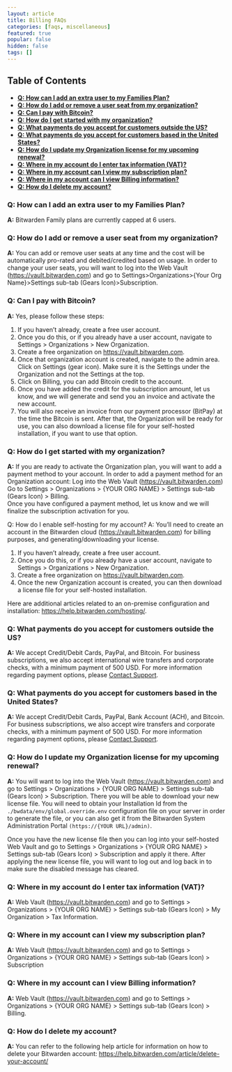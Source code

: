 ```yaml
---
layout: article
title: Billing FAQs
categories: [faqs, miscellaneous]
featured: true
popular: false
hidden: false
tags: []
---
```


## Table of Contents

- [**Q: How can I add an extra user to my Families Plan?**](#q-how-can-i-add-an-extra-user-to-my-families-plan)
- [**Q: How do I add or remove a user seat from my organization?**](#q-how-do-i-add-or-remove-a-user-seat-from-my-organization)
- [**Q: Can I pay with Bitcoin?**](#q-can-i-pay-with-bitcoin)
- [**Q: How do I get started with my organization?**](#q-how-do-i-get-started-with-my-organization)
- [**Q: What payments do you accept for customers outside the US?**](#q-what-payments-do-you-accept-for-customers-outside-the-us)
- [**Q: What payments do you accept for customers based in the United States?**](#q-what-payments-do-you-accept-for-customers-based-in-the-united-states)
- [**Q: How do I update my Organization license for my upcoming renewal?**](#q-how-do-i-update-my-organization-license-for-my-upcoming-renewal)
- [**Q: Where in my account do I enter tax information (VAT)?**](#q-where-in-my-account-do-i-enter-tax-information--vat)
- [**Q: Where in my account can I view my subscription plan?**](#q-where-in-my-account-can-i-view-my-subscription-plan)
- [**Q: Where in my account can I view Billing information?**](#q-where-in-my-account-can-i-view-billing-information)
- [**Q: How do I delete my account?**](#q-how-do-i-delete-my-account)


### **Q: How can I add an extra user to my Families Plan?**

**A:** Bitwarden Family plans are currently capped at 6 users.

### **Q: How do I add or remove a user seat from my organization?**

**A:** You can add or remove user seats at any time and the cost will be automatically pro-rated and debited/credited based on usage. In order to change your user seats, you will want to log into the Web Vault (<https://vault.bitwarden.com>) and go to Settings>Organizations>{Your Org Name}>Settings sub-tab (Gears Icon)>Subscription.

### **Q: Can I pay with Bitcoin?**

**A:** Yes, please follow these steps:

1. If you haven’t already, create a free user account.
2. Once you do this, or if you already have a user account, navigate to Settings > Organizations > New Organization.
3. Create a free organization on <https://vault.bitwarden.com>.
4. Once that organization account is created, navigate to the admin area. Click on Settings (gear icon). Make sure it is the Settings under the Organization and not the Settings at the top.
5. Click on Billing, you can add Bitcoin credit to the account.
6. Once you have added the credit for the subscription amount, let us know, and we will generate and send you an invoice and activate the new account.
7. You will also receive an invoice from our payment processor (BitPay) at the time the Bitcoin is sent. After that, the Organization will be ready for use, you can also download a license file for your self-hosted installation, if you want to use that option.

### **Q: How do I get started with my organization?**

**A:** If you are ready to activate the Organization plan, you will want to add a payment method to your account. In order to add a payment method for an Organization account:
Log into the Web Vault (<https://vault.bitwarden.com>)
Go to Settings > Organizations > {YOUR ORG NAME} > Settings sub-tab (Gears Icon) > Billing.  
Once you have configured a payment method, let us know and we will finalize the subscription activation for you.

Q: How do I enable self-hosting for my account?
A: You’ll need to create an account in the Bitwarden cloud (<https://vault.bitwarden.com>) for billing purposes, and generating/downloading your license.
1. If you haven’t already, create a free user account.
2. Once you do this, or if you already have a user account, navigate to Settings > Organizations > New Organization.
3. Create a free organization on <https://vault.bitwarden.com>.
4. Once the new Organization account is created, you can then download a license file for your self-hosted installation.

Here are additional articles related to an on-premise configuration and installation: <https://help.bitwarden.com/hosting/>.

### **Q: What payments do you accept for customers outside the US?**

**A:** We accept Credit/Debit Cards, PayPal, and Bitcoin. For business subscriptions, we also accept international wire transfers and corporate checks, with a minimum payment of 500 USD. For more information regarding payment options, please [Contact Support](https://bitwarden.com/contact/).

### **Q: What payments do you accept for customers based in the United States?**

**A:** We accept Credit/Debit Cards, PayPal, Bank Account (ACH), and Bitcoin. For business subscriptions, we also accept wire transfers and corporate checks, with a minimum payment of 500 USD. For more information regarding payment options, please [Contact Support](https://bitwarden.com/contact/).

### **Q: How do I update my Organization license for my upcoming renewal?**

**A:** You will want to log into the Web Vault (<https://vault.bitwarden.com>) and go to Settings > Organizations > {YOUR ORG NAME} > Settings sub-tab (Gears Icon) > Subscription. There you will be able to download your new license file. You will need to obtain your Installation Id from the `./bwdata/env/global.override.env` configuration file on your server in order to generate the file, or you can also get it from the Bitwarden System Administration Portal `(https://{YOUR URL}/admin)`.

Once you have the new license file then you can log into your self-hosted Web Vault and go to Settings > Organizations > {YOUR ORG NAME} > Settings sub-tab (Gears Icon) > Subscription and apply it there. After applying the new license file, you will want to log out and log back in to make sure the disabled message has cleared.

### **Q: Where in my account do I enter tax information (VAT)?**

**A:** Web Vault (<https://vault.bitwarden.com>) and go to Settings > Organizations > {YOUR ORG NAME} > Settings sub-tab (Gears Icon) > My Organization > Tax Information.

### **Q: Where in my account can I view my subscription plan?**

**A:** Web Vault (<https://vault.bitwarden.com>) and go to Settings > Organizations > {YOUR ORG NAME} > Settings sub-tab (Gears Icon) > Subscription

### **Q: Where in my account can I view Billing information?**

**A:** Web Vault (<https://vault.bitwarden.com>) and go to Settings > Organizations > {YOUR ORG NAME} > Settings sub-tab (Gears Icon) > Billing.

### **Q: How do I delete my account?**

**A:** You can refer to the following help article for information on how to delete your Bitwarden account: <https://help.bitwarden.com/article/delete-your-account/>
